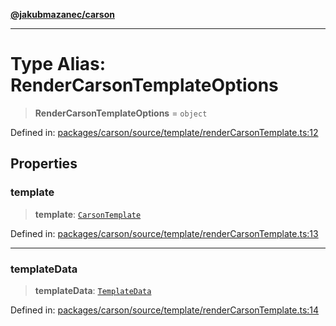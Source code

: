 [**@jakubmazanec/carson**](../README.md)

---

# Type Alias: RenderCarsonTemplateOptions

> **RenderCarsonTemplateOptions** = `object`

Defined in:
[packages/carson/source/template/renderCarsonTemplate.ts:12](https://github.com/jakubmazanec/tools/blob/d956cf350ae3e6bad1df754a19dfbabb088c1451/packages/carson/source/template/renderCarsonTemplate.ts#L12)

## Properties

### template

> **template**: [`CarsonTemplate`](CarsonTemplate.md)

Defined in:
[packages/carson/source/template/renderCarsonTemplate.ts:13](https://github.com/jakubmazanec/tools/blob/d956cf350ae3e6bad1df754a19dfbabb088c1451/packages/carson/source/template/renderCarsonTemplate.ts#L13)

---

### templateData

> **templateData**: [`TemplateData`](TemplateData.md)

Defined in:
[packages/carson/source/template/renderCarsonTemplate.ts:14](https://github.com/jakubmazanec/tools/blob/d956cf350ae3e6bad1df754a19dfbabb088c1451/packages/carson/source/template/renderCarsonTemplate.ts#L14)
